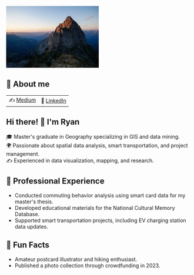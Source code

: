 <img src="https://raw.githubusercontent.com/ryanma20/ryanma20/refs/heads/main/pic.jpeg" alt="image" style="width:50%;">


## 📌 About me
| | |
| :--- | :--- |
| ✍️ [Medium](https://medium.com/@mmaryan73) | 💼 [LinkedIn](https://www.linkedin.com/in/zhi-yang-m-043808217/)|


## Hi there! 👋 I'm Ryan

🎓 Master's graduate in Geography specializing in GIS and data mining.  
🌍 Passionate about spatial data analysis, smart transportation, and project management.  
✍️ Experienced in data visualization, mapping, and research. 

## 💼 Professional Experience
- Conducted commuting behavior analysis using smart card data for my master's thesis.  
- Developed educational materials for the National Cultural Memory Database.  
- Supported smart transportation projects, including EV charging station data updates.
  
## 🌱 Fun Facts
- Amateur postcard illustrator and hiking enthusiast.  
- Published a photo collection through crowdfunding in 2023. 


